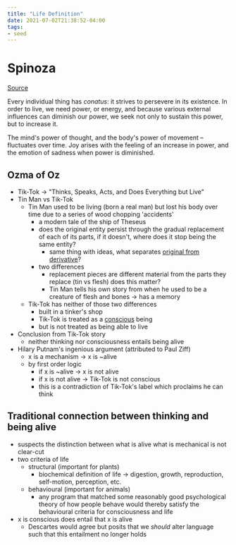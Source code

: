 ```yaml
---
title: "Life Definition"
date: 2021-07-02T21:38:52-04:00
tags:
- seed
---
```


# Spinoza
[Source](https://www.theguardian.com/commentisfree/belief/2011/mar/14/spinoza-understanding-emotions)

Every individual thing has *conatus*: it strives to persevere in its existence. In order to live, we need power, or energy, and because various external influences can diminish our power, we seek not only to sustain this power, but to increase it.

The mind's power of thought, and the body's power of movement – fluctuates over time. Joy arises with the feeling of an increase in power, and the emotion of sadness when power is diminished.

## Ozma of Oz
-   Tik-Tok → "Thinks, Speaks, Acts, and Does Everything but Live"
-   Tin Man vs Tik-Tok
	-   Tin Man used to be living (born a real man) but lost his body over time due to a series of wood chopping 'accidents'
		-   a modern tale of the ship of Theseus
		-   does the original entity persist through the gradual replacement of each of its parts, if it doesn't, where does it stop being the same entity?
			-   same thing with ideas, what separates [original from derivative](thoughts/originality.md)?
		-   two differences
			-   replacement pieces are different material from the parts they replace (tin vs flesh) does this matter?
			-   Tin Man tells his own story from when he used to be a creature of flesh and bones → has a memory
	-   Tik-Tok has neither of those two differences
		-   built in a tinker's shop
		-   Tik-Tok is treated as a [conscious](thoughts/consciousness.md) being
		-   but is not treated as being able to live
-   Conclusion from Tik-Tok story
	-   neither thinking nor consciousness entails being alive
-   Hilary Putnam's ingenious argument (attributed to Paul Ziff)
	-   x is a mechanism → x is ~alive
	-   by first order logic
		-   if x is ~alive → x is not alive
		-   if x is not alive → Tik-Tok is not conscious
		-   this is a contradiction of Tik-Tok's label which proclaims he can think

## Traditional connection between thinking and being alive
-   suspects the distinction between what is alive what is mechanical is not clear-cut
-   two criteria of life
	-   structural (important for plants)
		-   biochemical definition of life → digestion, growth, reproduction, self-motion, perception, etc.
	-   behavioural (important for animals)
		-   any program that matched some reasonably good psychological theory of how people behave would thereby satisfy the behavioural criteria for consciousness and life
-   x is conscious does entail that x is alive
	-   Descartes would agree but posits that we _should_ alter language such that this entailment no longer holds